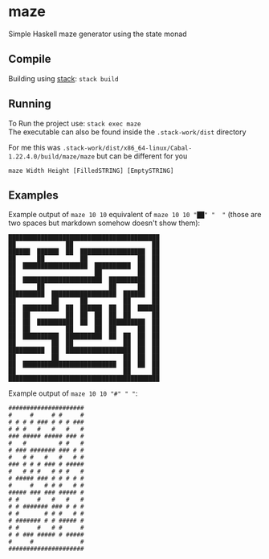 # maze
Simple Haskell maze generator using the state monad

## Compile
Building using
[stack](https://github.com/commercialhaskell/stack/blob/master/doc/install_and_upgrade.md): `stack build`

## Running
To Run the project use: `stack exec maze`  
The executable can also be found inside the `.stack-work/dist` directory  

For me this was `.stack-work/dist/x86_64-linux/Cabal-1.22.4.0/build/maze/maze` but can be different for you

`maze Width Height [FilledSTRING] [EmptySTRING]`

## Examples
Example output of `maze 10 10` equivalent of `maze 10 10 "██" "  "` (those are two spaces but markdown somehow doesn't show them):
```
██████████████████████████████████████████
██              ██                      ██
██████  ██████  ██  ██████████████████  ██
██      ██          ██              ██  ██
██  ██████████████████  ██████████  ██  ██
██                      ██          ██  ██
██  ██████████████████████  ██████████  ██
██      ██                  ██      ██  ██
██████████  ██████████████████  ██████  ██
██          ██      ██          ██      ██
██  ██████████  ██  ██████  ██  ██  ██████
██  ██          ██  ██  ██  ██  ██      ██
██  ██  ██████████  ██  ██  ██████████  ██
██  ██          ██      ██  ██      ██  ██
██  ██████████  ██████████  ██  ██  ██  ██
██          ██  ██              ██  ██  ██
██████████  ██  ██████████████████  ██  ██
██          ██                  ██  ██  ██
██  ██████████████████████████  ██  ██  ██
██                              ██      ██
██████████████████████████████████████████
```

Example output of `maze 10 10 "#" " "`:
```
#####################
#     #     # #     #
# # # # ### # # # ###
# # #   #   #   #   #
### ##### ##### ### #
#   #         # #   #
# ### ####### ### # #
#   # #   #   #   # #
### # # # ### # #####
#   # # #   # # #   #
# ##### ### # # # # #
#     #   # # #   # #
##### ### ### ##### #
# #     #   #   #   #
# # ####### ### # # #
# #       # # #   # #
# ####### # # ##### #
# #     #   # #     #
# # ### ##### # #####
#     #             #
#####################
```
